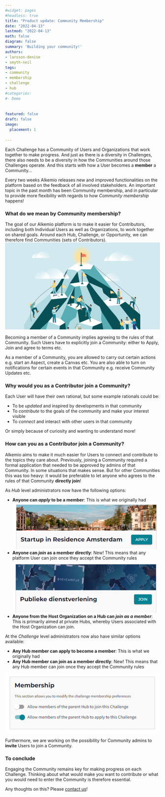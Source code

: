 ```yaml
---
#widget: pages
#headless: true
title: "Product update: Community Membership"
date: "2022-04-13"
lastmod: "2022-04-13"
math: false
diagram: false
summary: 'Building your community!'
authors:
- larsson-denise
- smyth-neil
tags:
- community
- membership
- challenge
- hub
#categories:
#- Demo


featured: false
draft: false
image: 
  placement: 1
  
---
```

Each Challenge has a Community of Users and Organizations that work together to make progress. And just as there is a diversity in Challenges, there also needs to be a diversity in how the Communities around those Challenges operate. And this starts with how a User becomes a **member** a Community...  

Every two weeks Alkemio releases new and improved functionalities on the platform based on the feedback of all involved stakeholders. An important topic in the past month has been Community membership, and in particular to provide more flexibility with regards to how *Community membership* happens!

### What do we mean by Community membership?
The goal of our Alkemio platform is to make it easier for Contributors, including both Individual Users as well as Organizations, to work together on shared goals. Around each Hub, Challenge, or Opportunity, we can therefore find Communities (sets of Contributors).
![](./featured.png)

Becoming a member of a Community implies agreeing to the rules of that Community. Such Users have to explicitly join a Community: either to Apply, Join and agree to terms etc. 

As a member of a Community, you are allowed to carry out certain actions e.g. start an Aspect, create a Canvas etc. You are also able to turn on notifications for certain events in that Community e.g. receive Community Updates etc.

### Why would you as a Contributor join a Community?
Each User will have their own rational, but some example rationals could be:
* To be *updated* and inspired by developments in that community
* To *contribute* to the goals of the community and make your interest visible
* To *connect* and interact with other users in that community

Or simply because of curiosity and wanting to understand more!

### How can you as a Contributor join a Community?
Alkemio aims to make it much easier for Users to connect and contribute to the topics they care about. Previously, joining a Community required a formal application that needed to be approved by admins of that Community. In some situations that makes sense. But for other Communities this was too heavy: it would be preferable to let anyone who agrees to the rules of that Community **directly join**!



As *Hub* level administrators now have the following options: 
* **Anyone can *apply* to be a member**: This is what we originally had
![](./hub-apply.png)
* **Anyone can *join* as a member directly**: New! This means that any platform User can join once they accept the Community rules
![](./hub-join.png)
* **Anyone from the Host Organization on a Hub can *join as a member***: This is primarily aimed at private Hubs, whereby Users associated with the Host Organization can join.

At the *Challenge* level administrators now also have similar options available:
* **Any Hub member can apply to become a member**: This is what we originally had
* **Any Hub member can join as a member directly**: New! This means that any Hub member can join once they accept the Community rules

![](./challenge-prefs.png)


Furthermore, we are working on the possibility for Community admins to **invite** Users to join a Community. 

### To conclude
Engaging the Community remains key for making progress on each Challenge. Thinking about what would make you want to contribute or what you would need to enter the Community is therefore essential. 

Any thoughts on this? Please [contact us](https://alkem.io/feedback/)!

